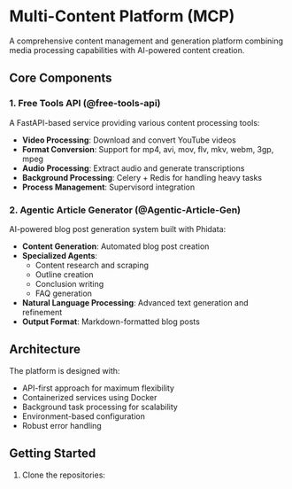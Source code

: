 # Multi-Content Platform (MCP)

A comprehensive content management and generation platform combining media processing capabilities with AI-powered content creation.

## Core Components

### 1. Free Tools API (@free-tools-api)
A FastAPI-based service providing various content processing tools:
- **Video Processing**: Download and convert YouTube videos
- **Format Conversion**: Support for mp4, avi, mov, flv, mkv, webm, 3gp, mpeg
- **Audio Processing**: Extract audio and generate transcriptions
- **Background Processing**: Celery + Redis for handling heavy tasks
- **Process Management**: Supervisord integration

### 2. Agentic Article Generator (@Agentic-Article-Gen)
AI-powered blog post generation system built with Phidata:
- **Content Generation**: Automated blog post creation
- **Specialized Agents**: 
  - Content research and scraping
  - Outline creation
  - Conclusion writing
  - FAQ generation
- **Natural Language Processing**: Advanced text generation and refinement
- **Output Format**: Markdown-formatted blog posts

## Architecture

The platform is designed with:
- API-first approach for maximum flexibility
- Containerized services using Docker
- Background task processing for scalability
- Environment-based configuration
- Robust error handling

## Getting Started

1. Clone the repositories: